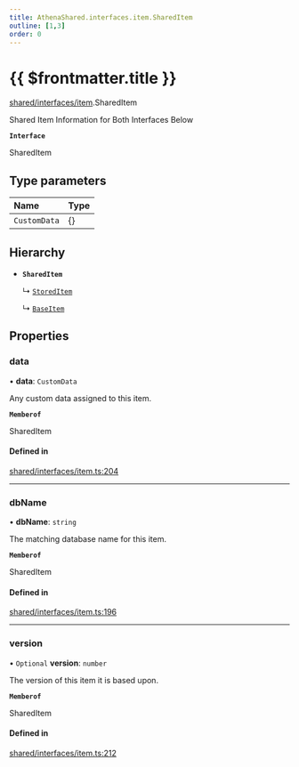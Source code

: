 ```yaml
---
title: AthenaShared.interfaces.item.SharedItem
outline: [1,3]
order: 0
---
```


# {{ $frontmatter.title }}


[shared/interfaces/item](../modules/shared_interfaces_item.md).SharedItem

Shared Item Information for Both Interfaces Below

**`Interface`**

SharedItem

## Type parameters

| Name | Type |
| :------ | :------ |
| `CustomData` | {} |

## Hierarchy

- **`SharedItem`**

  ↳ [`StoredItem`](shared_interfaces_item_StoredItem.md)

  ↳ [`BaseItem`](shared_interfaces_item_BaseItem.md)

## Properties

### data

• **data**: `CustomData`

Any custom data assigned to this item.

**`Memberof`**

SharedItem

#### Defined in

[shared/interfaces/item.ts:204](https://github.com/Stuyk/altv-athena/blob/627294b/src/core/shared/interfaces/item.ts#L204)

___

### dbName

• **dbName**: `string`

The matching database name for this item.

**`Memberof`**

SharedItem

#### Defined in

[shared/interfaces/item.ts:196](https://github.com/Stuyk/altv-athena/blob/627294b/src/core/shared/interfaces/item.ts#L196)

___

### version

• `Optional` **version**: `number`

The version of this item it is based upon.

**`Memberof`**

SharedItem

#### Defined in

[shared/interfaces/item.ts:212](https://github.com/Stuyk/altv-athena/blob/627294b/src/core/shared/interfaces/item.ts#L212)
